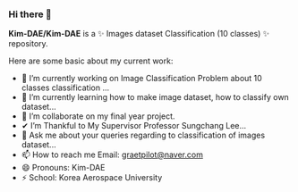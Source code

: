 ### Hi there 👋

**Kim-DAE/Kim-DAE** is a ✨ Images dataset Classification (10 classes) ✨ repository.

Here are some basic about my current work:

- 🔭 I’m currently working on Image Classification Problem about 10 classes classification ...
- 🌱 I’m currently learning how to make image dataset, how to classify own dataset...
- 👯 I’m collaborate on my final year project.
- ✔ I’m Thankful to My Supervisor Professor Sungchang Lee...
- 💬 Ask me about your queries regarding to classification of images dataset...
- 📫 How to reach me Email: graetpilot@naver.com 
- 😄 Pronouns: Kim-DAE
- ⚡ School: Korea Aerospace University 
